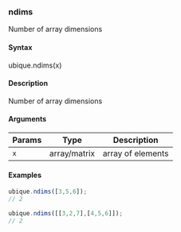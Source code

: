 ### ndims

Number of array dimensions


#### Syntax

ubique.ndims(x)


#### Description

Number of array dimensions  



#### Arguments

|Params|Type|Description
|---------|----|-----------
|`x` | array/matrix | array of elements


#### Examples

```js
ubique.ndims([3,5,6]);
// 2

ubique.ndims([[3,2,7],[4,5,6]]);
// 2
```

